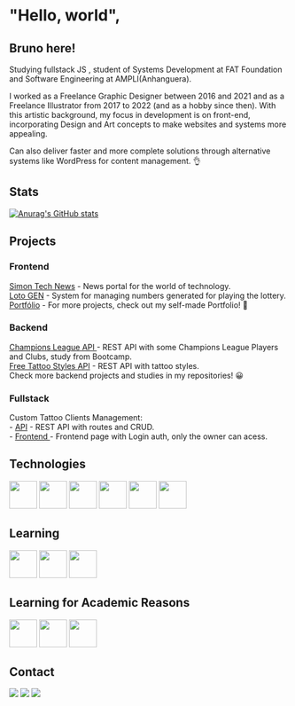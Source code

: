 # "Hello, world", 
## Bruno here!

Studying fullstack JS , student of Systems Development at FAT Foundation and Software Engineering at AMPLI(Anhanguera).

I worked as a Freelance Graphic Designer between 2016 and 2021 and as a Freelance Illustrator from 2017 to 2022 (and as a hobby since then). With this artistic background, my focus in development is on front-end, incorporating Design and Art concepts to make websites and systems more appealing.

Can also deliver faster and more complete solutions through alternative systems like WordPress for content management. :ok_hand:

## Stats
[![Anurag's GitHub stats](https://github-readme-stats.vercel.app/api?username=simonntech&show_icons=true&theme=github_dark)](https://github.com/simonntech/github-readme-stats)

## Projects
### Frontend
<div>
  <a href="https://simonntechnews.rf.gd/">Simon Tech News</a> - News portal for the world of technology. <br>
  <a href="https://simonntech.github.io/lotoGen/">Loto GEN</a> - System for managing numbers generated for playing the lottery. <br>
  <a href="https://simonntech.github.io/portfolio/">Portfólio</a> - For more projects, check out my self-made Portfolio! 🤙
</div>

### Backend
<div>
  <a href="https://github.com/simonntech/projetoChampionsLeague">Champions League API </a> - REST API with some Champions League Players and Clubs, study from Bootcamp. <br>
  <a href="https://github.com/simonntech/tattooStylesAPI">Free Tattoo Styles API</a> - REST API with tattoo styles. <br>
  Check more backend projects and studies in my repositories! 😀
</div>

### Fullstack
<div>
  Custom Tattoo Clients Management: <br>
  - <a href="https://github.com/simonntech/mari_clients_api">API</a> - REST API with routes and CRUD.<br>
  - <a href="https://github.com/simonntech/mari_ink">Frontend </a> - Frontend page with Login auth, only the owner can acess.
</div>

## Technologies
<div>
  <img src="https://cdn.jsdelivr.net/gh/devicons/devicon@latest/icons/javascript/javascript-plain.svg" width="50" height="50"/>
  <img src="https://cdn.jsdelivr.net/gh/devicons/devicon@latest/icons/typescript/typescript-original.svg" width="50" height="50"/>
  <img src="https://cdn.jsdelivr.net/gh/devicons/devicon@latest/icons/nodejs/nodejs-original.svg" width="50" height="50"/>
  <img src="https://cdn.jsdelivr.net/gh/devicons/devicon@latest/icons/bootstrap/bootstrap-original.svg" width="50" height="50"/>
  <img src="https://cdn.jsdelivr.net/gh/devicons/devicon@latest/icons/react/react-original.svg" width="50" height="50"/>
  <img src="https://cdn.jsdelivr.net/gh/devicons/devicon@latest/icons/wordpress/wordpress-plain.svg" width="50" height="50"/>
</div>

## Learning 
<div>
  <img src="https://cdn.jsdelivr.net/gh/devicons/devicon@latest/icons/json/json-plain.svg" width="50" height="50"/>
  <img src="https://cdn.jsdelivr.net/gh/devicons/devicon@latest/icons/mysql/mysql-original.svg" width="50" height="50"/>
  <img src="https://cdn.jsdelivr.net/gh/devicons/devicon@latest/icons/postgresql/postgresql-plain.svg" width="50" height="50"/>

</div>

## Learning for Academic Reasons
<div>
  <img src="https://cdn.jsdelivr.net/gh/devicons/devicon@latest/icons/python/python-original.svg" width="50" height="50"/>
  <img src="https://cdn.jsdelivr.net/gh/devicons/devicon@latest/icons/c/c-original.svg" width="50" height="50"/>
  <img src="https://cdn.jsdelivr.net/gh/devicons/devicon@latest/icons/csharp/csharp-original.svg" width="50" height="50"/>
</div>

## Contact
<div>
  <a href="https://instagram.com/simonntech" target="_blank"><img loading="lazy" src="https://img.shields.io/badge/-Instagram-%23E4405F?style=for-the-badge&logo=instagram&logoColor=white" target="_blank"></a>
  <a href = "mailto:contato.simon.tech@gmail.com"><img loading="lazy" src="https://img.shields.io/badge/Gmail-D14836?style=for-the-badge&logo=gmail&logoColor=white" target="_blank"></a>
  <a href="https://www.linkedin.com/in/brunosimonferreira" target="_blank"><img loading="lazy" src="https://img.shields.io/badge/-LinkedIn-%230077B5?style=for-the-badge&logo=linkedin&logoColor=white" target="_blank"></a>   
</div>
